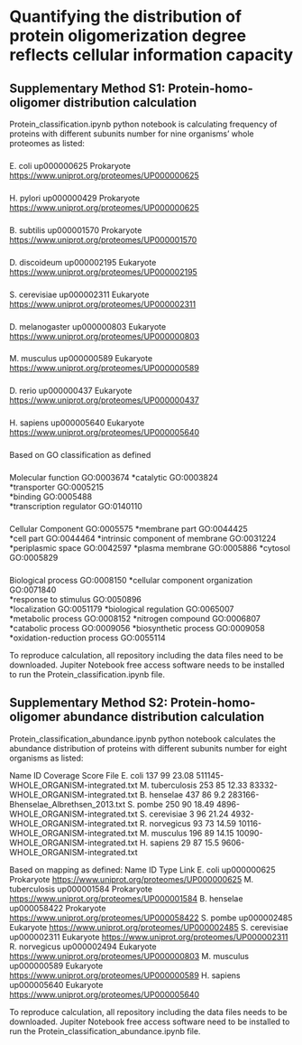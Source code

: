 # Quantifying the distribution of protein oligomerization degree reflects cellular information capacity

## Supplementary Method S1: Protein-homo-oligomer distribution calculation
Protein_classification.ipynb python notebook is calculating frequency of proteins with different subunits number for nine organisms’ whole proteomes as listed:

###
E. coli	        up000000625	Prokaryote	https://www.uniprot.org/proteomes/UP000000625
###
H. pylori	up000000429	Prokaryote	https://www.uniprot.org/proteomes/UP000000625
###
B. subtilis	up000001570	Prokaryote	https://www.uniprot.org/proteomes/UP000001570
###
D. discoideum	up000002195	Eukaryote	https://www.uniprot.org/proteomes/UP000002195
###
S. cerevisiae	up000002311	Eukaryote	https://www.uniprot.org/proteomes/UP000002311
###
D. melanogaster	up000000803	Eukaryote	https://www.uniprot.org/proteomes/UP000000803
###
M. musculus	up000000589	Eukaryote	https://www.uniprot.org/proteomes/UP000000589
###
D. rerio	up000000437	Eukaryote	https://www.uniprot.org/proteomes/UP000000437
###
H. sapiens	up000005640	Eukaryote   	https://www.uniprot.org/proteomes/UP000005640
###

Based on GO classification as defined

###
Molecular function	GO:0003674
*catalytic	GO:0003824		
*transporter	GO:0005215		
*binding	GO:0005488		
*transcription regulator	GO:0140110		
###
Cellular Component	GO:0005575
*membrane part	GO:0044425		
*cell part	GO:0044464
*intrinsic component of membrane	GO:0031224
*periplasmic space	GO:0042597
*plasma membrane	GO:0005886
*cytosol	GO:0005829
 
###
Biological process	GO:0008150
*cellular component organization	GO:0071840		
*response to stimulus	GO:0050896		
*localization	GO:0051179
*biological regulation	GO:0065007		
*metabolic process	GO:0008152
*nitrogen compound	GO:0006807
*catabolic process	GO:0009056
*biosynthetic process	GO:0009058
*oxidation-reduction process	GO:0055114

To reproduce calculation, all repository including the data files need to be downloaded. Jupiter Notebook free access software needs to be installed to run the Protein_classification.ipynb file.

## Supplementary Method S2: Protein-homo-oligomer abundance distribution calculation
Protein_classification_abundance.ipynb python notebook calculates the abundance distribution of proteins with different subunits number for eight organisms as listed:

Name	        ID 	  Coverage	Score	  File
E. coli         137	  99	      23.08	  511145-WHOLE_ORGANISM-integrated.txt
M. tuberculosis	253	  85	      12.33	  83332-WHOLE_ORGANISM-integrated.txt
B. henselae	437	  86	      9.2	  283166-Bhenselae_Albrethsen_2013.txt
S. pombe	250	  90	      18.49	  4896-WHOLE_ORGANISM-integrated.txt
S. cerevisiae	3	  96	      21.24	  4932-WHOLE_ORGANISM-integrated.txt
R. norvegicus	93	  73	      14.59	  10116-WHOLE_ORGANISM-integrated.txt
M. musculus	196	  89	      14.15	  10090-WHOLE_ORGANISM-integrated.txt
H. sapiens	29	  87	      15.5	  9606-WHOLE_ORGANISM-integrated.txt


Based on mapping as defined:
Name	          ID 	        Type	     	Link
E. coli	        up000000625	Prokaryote	https://www.uniprot.org/proteomes/UP000000625
M. tuberculosis	up000001584	Prokaryote	https://www.uniprot.org/proteomes/UP000001584
B. henselae	up000058422	Prokaryote	https://www.uniprot.org/proteomes/UP000058422
S. pombe	up000002485	Eukaryote   	https://www.uniprot.org/proteomes/UP000002485
S. cerevisiae	up000002311	Eukaryote   	https://www.uniprot.org/proteomes/UP000002311
R. norvegicus	up000002494	Eukaryote	https://www.uniprot.org/proteomes/UP000000803
M. musculus	up000000589	Eukaryote	https://www.uniprot.org/proteomes/UP000000589
H. sapiens	up000005640	Eukaryote	https://www.uniprot.org/proteomes/UP000005640


To reproduce calculation, all repository including the data files needs to be downloaded. Jupiter Notebook free access software need to be installed to run the Protein_classification_abundance.ipynb file.

